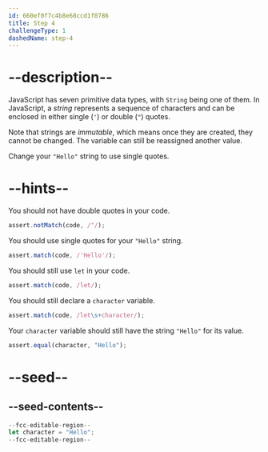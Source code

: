 ```yaml
---
id: 660ef0f7c4b8e68ccd1f0786
title: Step 4
challengeType: 1
dashedName: step-4
---
```


# --description--

JavaScript has seven primitive data types, with `String` being one of them. In JavaScript, a <dfn>string</dfn> represents a sequence of characters and can be enclosed in either single (`'`) or double (`"`) quotes.

Note that strings are <dfn>immutable</dfn>, which means once they are created, they cannot be changed. The variable can still be reassigned another value.

Change your `"Hello"` string to use single quotes.

# --hints--

You should not have double quotes in your code.

```js
assert.notMatch(code, /"/);
```

You should use single quotes for your `"Hello"` string.

```js
assert.match(code, /'Hello'/);
```

You should still use `let` in your code.

```js
assert.match(code, /let/);
```

You should still declare a `character` variable.

```js
assert.match(code, /let\s+character/);
```

Your `character` variable should still have the string `"Hello"` for its value.

```js
assert.equal(character, "Hello");
```


# --seed--

## --seed-contents--

```js
--fcc-editable-region--
let character = "Hello";
--fcc-editable-region--
```
